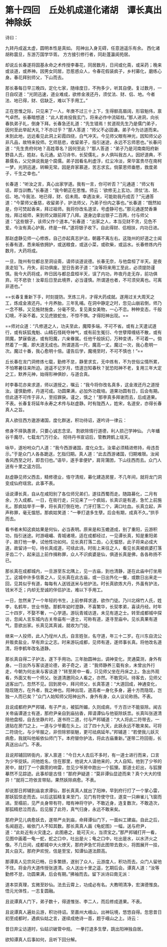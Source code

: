 # 第十四回　丘处机成道化诸胡　谭长真出神除妖

诗曰：

九转丹成返太虚，圆明本性是真如。
阳神出入身无碍，任意逍遥乐有余。
西化诸胡称震旦，东游万国学华胥。
方方接引修行者，同赴蓬瀛阆苑居。

却说丘长春遂将固基永命之术传授李春花，同居数月，日间或化斋，或采药；晚来或谈道，或养神。因男女同居，恐惹惑众人，令春花假装疯子，乡村募化，磨练心身。春花拜别师父，下山而去。

那长春每日早三晚四，定化七家，随缘度日，不拘多少，听其自便。复过数月，一日自叹道：“光阴迅速，道业难成，欲修金液还丹，须仗法、财、侣、地。今者法、地已得，财、侣缺乏，难以下手用工。”

正在思惟之际，只见来了一人，年庚不过三十上下，生得额高眉阔，形容魁伟，禀气卓然。长春暗想道：“此人若肯投我玄门，将来必作中流砥柱。”那人进洞，向长春执弟子礼，倒身下拜。长春急还礼道：“先生错焉！贫道观先生乃是儒门弟子，因何至此举起大礼？不亦过乎？”那人答道：“师父不必固谦。弟子今为访道而来。未到此地，远远看见此洞上彩霞四绕，白气冲天。今见师父眼有神光，因知师父必非凡品，故特来投师。乞师慈悲，收留弟子，指引迷途，永远不忘师恩也。”长春问道：“先生贵府何地？高姓尊名？因何至此？”那人答道：“弟子乃是河南南阳府新野县人氏，姓赵，名元通。幼习诗书，长契儒礼，乡人俱叫我古人。因好道典，不慕儒名，父兄俱说我是个腐儒。弟子因看名利虚浮，红尘冷淡，荣华富贵尽在南柯一梦。光阴迅速，转瞬无常。因是弃家慕道，苦志求玄。倘蒙恩师垂愍，救度弟子，千生之幸也。”

长春道：“听汝之言，真心出家学道。我有一言，你可听否？”元通道：“师父有话，即当训教。”长春道：“我今朝正在思惟。师云：‘欲修无上玄功，须仗‘法、财、侣、地。’今我法、地已得，财、侣未周。幸遇汝来，可能助我丹成否？”元通答道：“今蒙师父垂慈，收留弟子，护法师父，乃弟子份内之事也。”长春道：“既然如是，你可焚起香来，拜过祖师。我将你改名道坚，号虚静可也。”那元通遂焚香秉烛，拜过祖师，来到师父跟前拜了八拜。遂身边拿出银子二百两，付与师父道：“这些银子，该师父作个道本。”长春道：“出家之人，本当见财不贪，见色不爱。今汝有真心护我，终是一样。”遂将银子收下。自此得财、侣相扶，内功日进。


那赵虚静见师一心修炼，自己亦起真志护法，朝暮不离左右。这陇州的好道之士闻长春有道，悉来皈依拥护，或送粮食，或送小菜，或砍柴，或运水。长春修炼内丹数月，大药将成。

一旦，陇州有位都总至洞设斋，请师谈道说德。长春无奈，与他盘桓了半天。是夜汞走铅飞，丹失，前功俱废。翌日告弟子道：“汝等将来用工至此，必须提防谨慎。我今大药将成，昨日因与都总盘桓半天，误了内功，昨夜丹走无存，前功俱弃。可不悲欤！汝辈后日至此境界，必当谨慎。所谓道也者，不可须臾离也。可离非道也。”


==长春复重新下手，时刻提防。烹炼三月，才得大药成就。遂用过关大周天之工，炼成金液还丹。十月养胎，三年乳哺。在洞中静定之时，忽见山崩岩倒，师乃一念不移。又见施财施食，分毫不受。复见美女美物，一心不恋。种种变态，千般幻境，不染不着。又见虎狼蛇虫，不惊不惧。才得阳神出现。==


==师对众道：“凡修道之人，功夫至此，魔障多端，不可不省。或有上天遣试道行，或有妖狐鬼魁、山精石怪耗夺神气，或有前生冤衍、今世孽障缠结不散，或有阴魔，梦寐昏迷，或有阳魔，六亲眷属。任他千般妖幻，万种变诱，不可着一。倘然着了一魔，即大道无成也。所谓道高一尺，魔高一丈。魔过一次，我心愈明一次。魔过十番，我心愈明十倍。谨告后学，魔境至时，不可不慎也！”==


丘长春在龙门洞修炼七载，勤修不怠，静里求玄，无中炼有，不为世俗尘情所累，不怕寒暑往来所迫。逍遥不记岁月，悟道岂知春秋？犹恐阳神不老，复用三年大定之工，默养元神，始得形神俱妙，与道合真。

时李春花亦来求道，师以道授之，嘱云：“我今将你改名真多，这金液还丹之道授汝。谨慎勤修，丹道可成。功圆果满，必加外功栽培。道果功圆有日，后会有期。但此道不可传于非人，至招罪戾。谨之，慎之！”那李真多拜谢而去，后成道果。不表。长春复将延年永寿之术传与赵虚静。时有陇西人，姓宋，名道安，亦得长春真人之旨。

真人欲往西方遨游诸国，度化群迷，积功待诏，遂吟诗一律云：

修身不择孰愚贤，只要心诚志念坚。
割欲除情行道德，利人损己学神仙。
六年蟠谷千魔尽，七载龙门万行全。
彻待丹书宣诏后，管教跨鹤上瑶天。

咏毕，遂吩咐众门人道：“我今西游诸国，度化众生。汝辈必须精进修持，毋违吾示。”于是众门人各各跪送，乞指归期。真人道：“此去西游诸国，归期难限。汝闻香风西至之时，即吾归也。”语毕，遂手拿便铲，肩背蒲团，下山往西而去。众门人送有十里之遥方回。

赵虚静见师父西去，精修德业，恪守清规，募化建造房屋，不几年间，就将龙门洞变成仙府瑶宫。此事不表。

话说谭长真，自从在咸阳别了各位师兄弟们，遂往西蜀而走。随路募化，二月有余，方入成都。一日，在街行走，只见来了一个疯姑，长真识是有道，急忙上前施礼。那疯姑举手一拳，将长真打倒在地，门牙打落二个，满口吐血。长真立起，声声称罪，毫无愠怒。那疯姑笑道：“一拳打退多生孽。后会有期，成真不久。”拱手而去。

看书者未知这疯姑果是何仙，必当表明。原来是和玉蟾道成，别了重阳，云游积功，指引迷途。时游峨嵋、青城诸境，适在成都经过，一见谭长真，知是重阳弟子，故打他一拳，试他性功如何。见长真打落二齿，心无愠怒，此子将来必成大道，故留诗一句，待长真成道，可续此诗。时街上来往之人，看见长真被疯婆打落牙齿二个，起来运上前作揖称罪，众人不识疯婆是仙，俱道长真是佛，各各称扬不已。


那长真在成都城内，一旦游至东北隅上，见一古庙，到也清静，遂在此庙中打坐用工。这城中许多信善之人，见长真在此古庙，或一日出外化一餐，或数日出来走一回，见其似乎有道，每每有人送钱送米与他护法。时长真欲炼大丹，外虽有护法，钱米不乏；内却无至诚的伴侣护法，难以下手用工。

一日，忽然来了一个年轻的书生，上前参拜求道，欲作门徒。乃川北绵竹人氏，姓李，名鹤年，世业书塾。那鹤年幼时澄静，不喜繁华，长契孝弟，喜读丹经。时年二十四岁，不娶不奢，一心学道。游玩青城访道，未见有道之士。转至成都城中探访，忽闻人言东城内古关帝庙有一道士，可称有道，遂寻至庙中。见长真果有道气，意欲出家。长真见其真诚，就收为门徒。


继来一人投师，此人乃埕州人氏，自言姓张，名守道，年三十二岁。在川东自流公井贩卖盐业，早有弃尘之志。时来游玩成都，见师有道，遂师事长真。将他改名道清，将李鹤年改名道静。

那长真自得二子护法，遂下手用功。三年胎圆神出，调神变化，灵通莫测，身外有身。一日出外与客谈道论德，弟子奇之，道：“我师静养三载有余，未曾出外行走，今朝为何出来与客谈道？”转至房中一看，只见师父坐在丹床之上。急出外观看，外面又有一个师父。张道清邀同众人看之，亦然。不敢究问。待客去，见师父送客出门，忽然不见。回到房中，拜问师父，长真答道：“大道回成，神通变化，隐现随方。在外者，我之神也。阳神出现，道高者一身化多身，遍十方而隐现，岂独一人而已矣？”众门人始知师父阳神出外，身外有身，众人议论称扬。不表。

且说成都府尹严邦辅，有子严炎，被狐所媚，久则成病，千方百计不能驱除。闻古关帝庙谭道士有道，那府尹亲自到庙拈香，拜请谭仙与他驱除妖祟。长真叫张道清陪他盘桓，自去坐静片时，遂书符二道，付与严邦辅道：“大人将此二符带去，一道贴在房门之上，一道与少爷戴在头上。过了四十九天，此妖永远不敢来矣。可将二符烧化，与少爷服之，非但除邪驱魅，更可祛病延年。”邦辅道：“若使我儿妖灭病愈，我就叫他皈依仙师门下。本府替你护法，将此古庙重新。”遂带二符回衙，长真送出山门。不表。

且说邦辅回转衙内，家人禀道：“今日大人去后不多时，有一道士进行而来，口言为少爷捉妖。问他姓名，住在那里，他说大人请他来的，大人自知。他到了少爷的房中，就打了一个霹雳的响雷，忽见少爷房中跑出一个狐狸。那道士赶出，与狐狸摹然不见踪迹。此事却是古怪！”那府尹疑道：“莫非谭仙显迹而来？真个大大的怪异！”就将二符依言带贴，果然妖除病愈。不表。

却说那日邦辅到庙哀求谭仙，那长真真人就出了阳神，早到府行打了一个掌心雷，那妖狐惊走而去。以后这狐精复来至门，见门有符使守住，遂变一只麻雀儿飞窗而进。至榻前，见严炎身带有符，暗有神将守护，不敢近身，连复数次，不敢造次，那狐精悲泣而去。后见服了此符，真气归身，永远不敢来矣。

那府尹见儿病愈妖去，遂带严炎到庙，命拜谭仙门下，一面纠工建庙。自此之后，名闻遐迩，皈依门人不知其数。那长真真人画《龟蛇图》一幅，送与府尹，道：“此处近有火灾逢之。此图悬之，能可灭火，当须宝之。”那严邦辅打开一看，见图中画着一龟一蛇，蛇之口中，吐出是火；龟之口中，吐出是水，以水济火之像。不几日间，成都城中大火燎天，那府尹急忙将此图带去救火，将图展开一挂，其火自灭。那府尹欢悦，信是至宝，知谭仙道法颇高。

那谭真人见宗风已畅，日多繁赜，遂别了众人，云游度人，积功而去。众门人留他不住。将金丹大道传授张道清。众人送出十里之遥，乞期后会。谭真人道：“汝等勤修不怠，功圆果满，后会有期。”拂袖而去。留下派诗曰南无派：

道本崇真理，玄微至妙仙。法去云霄上，功成必有名。大教明清净，宏演德惟良。悟元光体性，一志复圆融。

且说谭真人门下，弟子数十，得道惟张、李二人，而后修成道果。不表。

且说谭真人遍处云游，积功待诏。至嘉州大峨山，出神玩境，悠悠自得。忽思昔日初至成都时，遇疯仙姑之言，遂续成绝诗一首，题于峨山之上。诗云：

昔日弃尘访道时，仙姑识破管中规。
一拳打退多生孽，跳出阳神独自居。

欲知谭真人后事如何，且听下回分解。
